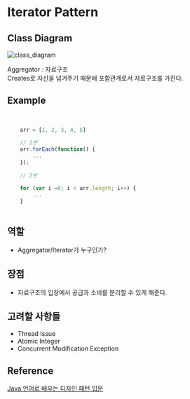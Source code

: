 # Iterator Pattern

## Class Diagram

![class_diagram](./1.Iterator.png)


Aggregator : 자료구조  
Creates로 자신을 넘겨주기 때문에 포함관계로서 자료구조를 가진다.  

## Example

```javascript
	
	
	arr = [1, 2, 3, 4, 5]
	
	// 1번
	arr.forEach(function() {
		...
	});
	
	// 2번
	
	for (var i =0; i < arr.length; i++) {
		...
	}
	
```

## 역할
- Aggregator/Iterator가 누구인가?

## 장점

- 자료구조의 입장에서 공급과 소비를 분리할 수 있게 해준다.

## 고려할 사항들
- Thread Issue
- Atomic Integer
- Concurrent Modification Exception

## Reference

[Java 언어로 배우는 디자인 패턴 입문](http://www.aladin.co.kr/shop/wproduct.aspx?ItemId=2104376)
